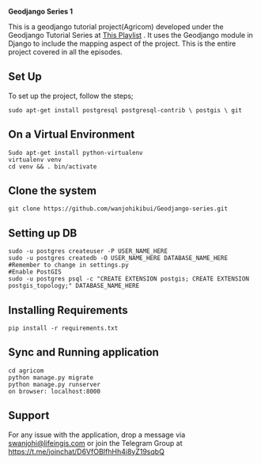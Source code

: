 **Geodjango Series 1**

This is a geodjango tutorial project(Agricom) developed under the Geodjango Tutorial Series at <a href="https://www.youtube.com/playlist?list=PL7amXK4vKqATa_KrfQ3_tEF_ywAgAqWeJ"> This Playlist</a> . 
It uses the Geodjango module in Django to include the mapping aspect of the project. This is the entire project covered in all the episodes. 

## Set Up
To set up the project, follow the steps;
```
sudo apt-get install postgresql postgresql-contrib \ postgis \ git
```
## On a Virtual Environment

```
Sudo apt-get install python-virtualenv
virtualenv venv
cd venv && . bin/activate
```
## Clone the system
```
git clone https://github.com/wanjohikibui/Geodjango-series.git
```
## Setting up DB
```
sudo -u postgres createuser -P USER_NAME_HERE
sudo -u postgres createdb -O USER_NAME_HERE DATABASE_NAME_HERE #Remember to change in settings.py
#Enable PostGIS
sudo -u postgres psql -c "CREATE EXTENSION postgis; CREATE EXTENSION postgis_topology;" DATABASE_NAME_HERE
```
## Installing Requirements
```
pip install -r requirements.txt
```
## Sync and Running application
```
cd agricom
python manage.py migrate
python manage.py runserver
on browser: localhost:8000
```
## Support
For any issue with the application, drop a message via swanjohi@lifeingis.com or join the Telegram Group at https://t.me/joinchat/D6VfOBIfhHh4i8yZ19sqbQ
